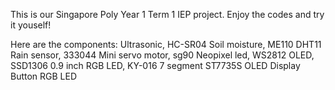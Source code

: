 This is our Singapore Poly Year 1 Term 1 IEP project. Enjoy the codes and try it youself!

Here are the components:
Ultrasonic, HC-SR04
Soil moisture, ME110
DHT11
Rain sensor, 333044
Mini servo motor, sg90
Neopixel led, WS2812
OLED, SSD1306 0.9 inch
RGB LED, KY-016
7 segment
ST7735S OLED Display
Button
RGB LED
